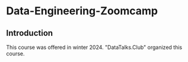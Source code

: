 # Data-Engineering-Zoomcamp

## Introduction

This course was offered in winter 2024. "DataTalks.Club" organized this course.

